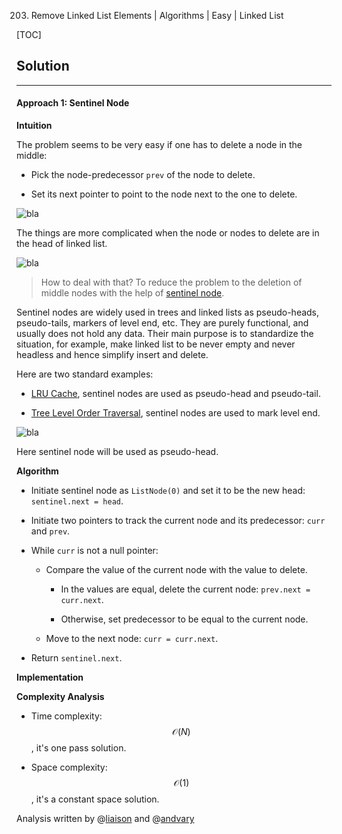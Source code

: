 203. Remove Linked List Elements | Algorithms | Easy | Linked List

[TOC]

## Solution

---

#### Approach 1: Sentinel Node

**Intuition**

The problem seems to be very easy if one has to delete a node in the middle:

- Pick the node-predecessor `prev` of the node to delete. 

- Set its next pointer to point to the node next to the one to delete.

![bla](../Figures/203/middle2.png)

The things are more complicated when the node or nodes to delete
are in the head of linked list. 

![bla](../Figures/203/head_delete.png)

> How to deal with that? To reduce the problem 
to the deletion of middle nodes with the help of [sentinel node](https://en.wikipedia.org/wiki/Sentinel_node).

Sentinel nodes are widely used in trees and linked lists 
as pseudo-heads, pseudo-tails, markers of level end, etc.
They are purely functional, and usually does not hold any data.
Their main purpose is to standardize the situation, for example,
make linked list to be never empty and never headless and hence
simplify insert and delete.

Here are two standard examples: 

- [LRU Cache](https://leetcode.com/articles/lru-cache/),
sentinel nodes are used as pseudo-head and pseudo-tail.

- [Tree Level Order Traversal](https://leetcode.com/articles/maximum-level-sum-of-a-binary-tree/),
sentinel nodes are used to mark level end.

![bla](../Figures/203/to_delete2.png)

Here sentinel node will be used as pseudo-head. 

**Algorithm**

- Initiate sentinel node as `ListNode(0)` and set it to be the new head:
`sentinel.next = head`. 

- Initiate two pointers to track the current node and its predecessor:
`curr` and `prev`.

- While `curr` is not a null pointer:

    - Compare the value of the current node with the value to delete.
    
        - In the values are equal, delete the current node:
        `prev.next = curr.next`.
        
        - Otherwise, set predecessor to be equal to the current node.
        
    - Move to the next node: `curr = curr.next`.
    
- Return `sentinel.next`.
            
**Implementation**



**Complexity Analysis**

* Time complexity: $$\mathcal{O}(N)$$, it's one pass solution. 
 
* Space complexity: $$\mathcal{O}(1)$$, it's a constant space
solution.

Analysis written by @[liaison](https://leetcode.com/liaison/)
and @[andvary](https://leetcode.com/andvary/)

